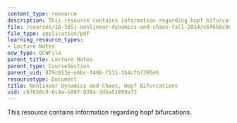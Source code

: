 ```yaml
---
content_type: resource
description: This resource contains information regarding hopf bifurcations.
file: /courses/18-385j-nonlinear-dynamics-and-chaos-fall-2014/c6f658c96c4ab007838a3dba51899a73_MIT18_385JF14_Hopf-Bif.pdf
file_type: application/pdf
learning_resource_types:
- Lecture Notes
ocw_type: OCWFile
parent_title: Lecture Notes
parent_type: CourseSection
parent_uid: 879c013e-e6bc-f496-f511-1b4c7b7395e6
resourcetype: Document
title: Nonlinear Dynamics and Chaos, Hopf Bifurcations
uid: c6f658c9-6c4a-b007-838a-3dba51899a73
---
```

This resource contains information regarding hopf bifurcations.


